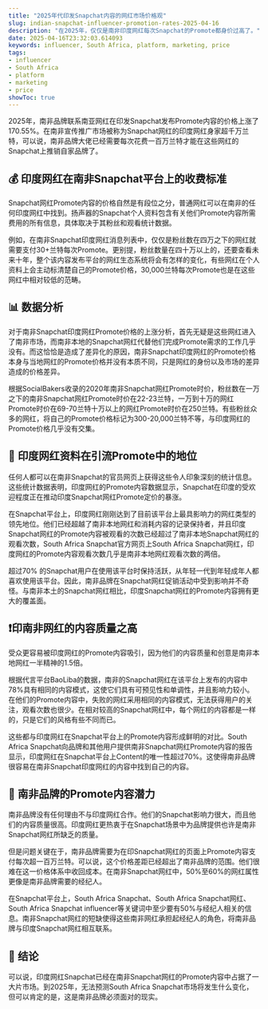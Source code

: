 ```yaml
---
title: "2025年代印发Snapchat内容的网红市场价格观"
slug: indian-snapchat-influencer-promotion-rates-2025-04-16
description: "在2025年，仅仅是南非印度网红每次Snapchat的Promote都身价过高了。"
date: 2025-04-16T23:32:03.614093
keywords: influencer, South Africa, platform, marketing, price
tags:
- influencer
- South Africa
- platform
- marketing
- price
showToc: true
---
```


2025年，南非品牌联系南亚网红在印发Snapchat发布Promote内容的价格上涨了170.55%。在南非宣传推广市场被称为Snapchat网红的印度网红身家超千万兰特，可以说，南非品牌大佬已经需要每次花费一百万兰特才能在这些网红的Snapchat上推销自家品牌了。


## 💰 印度网红在南非Snapchat平台上的收费标准
Snapchat网红Promote内容的价格自然是有段位之分，普通网红可以在南非的任何印度网红中找到。扬声器的Snapchat个人资料包含有关他们Promote内容所需费用的所有信息，具体取决于其粉丝和观看统计数据。

例如，在南非Snapchat印度网红消息列表中，仅仅是粉丝数在四万之下的网红就需要支付30+兰特每次Promote。更别提，粉丝数量在四十万以上的，还要查看未来十年，整个该内容发布平台的网红生态系统将会有怎样的变化，有些网红在个人资料上会主动标清楚自己的Promote价格，30,000兰特每次Promote也是在这些网红中相对较低的范畴。

## 📊 数据分析
对于南非Snapchat印度网红Promote价格的上涨分析，首先无疑是这些网红进入了南非市场，而南非本地的Snapchat网红代替他们完成Promote需求的工作几乎没有。而这恰恰是造成了差异化的原因，南非Snapchat印度网红的Promote价格本身与当地网红的Promote价格并没有本质不同，只是网红的身份以及市场的差异造成的价格差异。

根据SocialBakers收录的2020年南非Snapchat网红Promote时价，粉丝数在一万之下的南非Snapchat网红Promote时价在22-23兰特，一万到十万的网红Promote时价在69-70兰特十万以上的网红Promote时价在250兰特。有些粉丝众多的网红，将自己的Promote价格标记为300-20,000兰特不等，与印度网红的Promote价格几乎没有交集。

## 🎉 印度网红资料在引流Promote中的地位
任何人都可以在南非Snapchat的官员网页上获得这些令人印象深刻的统计信息。这些统计数据表明，印度网红的Promote内容数据显示，Snapchat在印度的受欢迎程度正在推动印度Snapchat网红Promote定价的暴涨。

在Snapchat平台上，印度网红刚刚达到了目前该平台上最具影响力的网红类型的领先地位。他们已经超越了南非本地网红和消耗内容的记录保持者，并且印度Snapchat网红的Promote内容被观看的次数已经超过了南非本地Snapchat网红的观看次数，South Africa Snapchat官方网页上South Africa Snapchat网红，印度网红的Promote内容观看次数几乎是南非本地网红观看次数的两倍。

超过70% 的Snapchat用户在使用该平台时保持活跃，从年轻一代到年轻成年人都喜欢使用该平台。因此，南非品牌在Snapchat网红促销活动中受到影响并不奇怪。与南非本土的Snapchat网红相比，印度Snapchat网红的Promote内容拥有更大的覆盖面。


## ❗印南非网红的内容质量之高
受众更容易被印度网红的Promote内容吸引，因为他们的内容质量和创意是南非本地网红一半精神的1.5倍。

根据代言平台BaoLiba的数据，南非的Snapchat网红在该平台上发布的内容中78%具有相同的内容模式，这使它们具有可预见性和单调性，并且影响力较小。在他们的Promote内容中，失败的网红采用相同的内容模式，无法获得用户的关注，观看次数也很少。在相对较高的Snapchat网红中，每个网红的内容都是一样的，只是它们的风格有些不同而已。

这些都与印度网红在Snapchat平台上的Promote内容形成鲜明的对比。South Africa Snapchat向品牌和其他用户提供南非Snapchat网红Promote内容的报告显示，印度网红在Snapchat平台上Content的唯一性超过70%。这使得南非品牌很容易在南非Snapchat印度网红的内容中找到自己的内容。

## 📢 南非品牌的Promote内容潜力
南非品牌没有任何理由不与印度网红合作。他们的Snapchat影响力很大，而且他们的内容质量很高。印度网红更热衷于在Snapchat场景中为品牌提供也许是南非Snapchat网红所缺乏的质量。

但是问题关键在于，南非品牌需要为在印Snapchat网红的页面上Promote内容支付每次超一百万兰特。可以说，这个价格差距已经超出了南非品牌的范围。他们很难在这一价格体系中收回成本。在南非Snapchat网红中，50%至60%的网红属性更像是南非品牌需要的经纪人。

在Snapchat平台上，South Africa Snapchat、South Africa Snapchat网红、South Africa Snapchat influencer等关键词中至少要有50%与经纪人相关的信息。南非Snapchat网红的短缺使得这些南非网红承担起经纪人的角色，将南非品牌与印度Snapchat网红相互联系。

## 🔗 结论
可以说，印度网红Snapchat已经在南非Snapchat网红的Promote内容中占据了一大片市场。到2025年，无法预测South Africa Snapchat市场将发生什么变化，但可以肯定的是，这是南非品牌必须面对的现实。